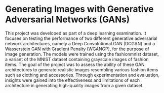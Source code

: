 # Generating Images with Generative Adversarial Networks (GANs)
This project was developed as part of a deep learning examination. It focuses on testing the performance of two different generative adversarial network architectures, namely a Deep Convolutional GAN (DCGAN) and a Wasserstein GAN with Gradient Penalty (WGANGP), for the purpose of image generation. The models were trained using the fashionmnist dataset, a variant of the MNIST dataset containing grayscale images of fashion items. The goal of the project was to assess the ability of these GAN architectures to generate realistic images resembling various fashion items such as clothing and accessories. Through experimentation and evaluation, insights were gained into the effectiveness and limitations of each architecture in generating high-quality images from a given dataset.
